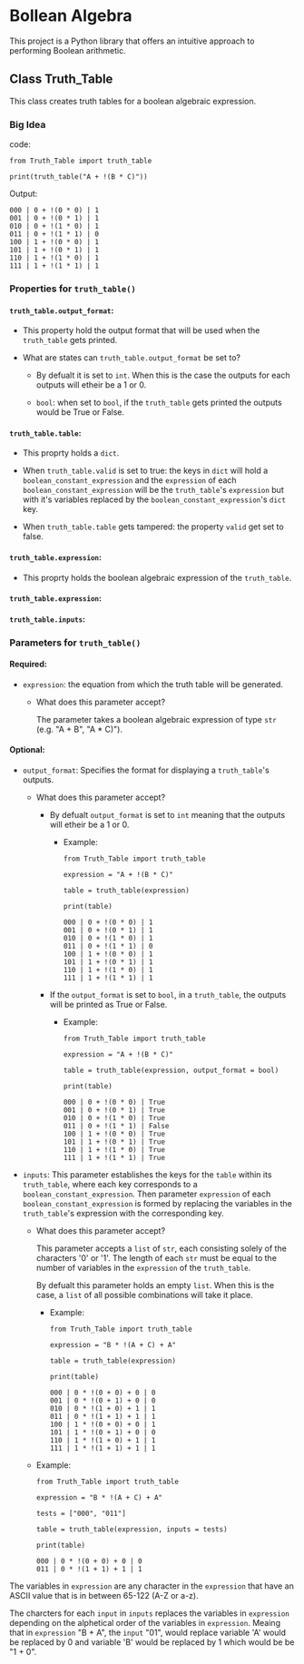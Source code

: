 # Bollean Algebra
This project is a Python library that offers an intuitive approach to performing Boolean arithmetic.

## Class Truth_Table
This class creates truth tables for a boolean algebraic expression.

### Big Idea

code:
```
from Truth_Table import truth_table

print(truth_table("A + !(B * C)"))
```
Output:
```
000 | 0 + !(0 * 0) | 1
001 | 0 + !(0 * 1) | 1
010 | 0 + !(1 * 0) | 1
011 | 0 + !(1 * 1) | 0
100 | 1 + !(0 * 0) | 1
101 | 1 + !(0 * 1) | 1
110 | 1 + !(1 * 0) | 1
111 | 1 + !(1 * 1) | 1
```

### Properties for `truth_table()`

#### `truth_table.output_format`:

* This property hold the output format that will be used when the `truth_table` gets printed.

* What are states can `truth_table.output_format` be set to?

  * By defualt it is set to `int`. When this is the case the outputs for each outputs will etheir be a 1 or 0.

  * `bool`: when set to `bool`, if the `truth_table` gets printed the outputs would be True or False.

#### `truth_table.table`:

* This proprty holds a `dict`.

* When `truth_table.valid` is set to true: the keys in `dict` will hold a `boolean_constant_expression` and the `expression` of each `boolean_constant_expression` will be the `truth_table`'s `expression` but with it's variables replaced by the `boolean_constant_expression`'s `dict` key.

* When `truth_table.table` gets tampered: the property `valid` get set to false.

#### `truth_table.expression`:

* This proprty holds the boolean algebraic expression of the `truth_table`.

#### `truth_table.expression`:

#### `truth_table.inputs`:

### Parameters for `truth_table()`

#### Required:

* `expression`: the equation from which the truth table will be generated.

  * What does this parameter accept?

    The parameter takes a boolean algebraic expression of type `str` (e.g. "A + B", "A * C)").

#### Optional:

* `output_format`: Specifies the format for displaying a `truth_table`'s outputs.

  * What does this parameter accept?
  
    * By defualt `output_format` is set to `int` meaning that the outputs will etheir be a 1 or 0.
    
      * Example:
        ```
        from Truth_Table import truth_table
  
        expression = "A + !(B * C)"
        
        table = truth_table(expression)
        
        print(table)
        ```
        ```
        000 | 0 + !(0 * 0) | 1
        001 | 0 + !(0 * 1) | 1
        010 | 0 + !(1 * 0) | 1
        011 | 0 + !(1 * 1) | 0
        100 | 1 + !(0 * 0) | 1
        101 | 1 + !(0 * 1) | 1
        110 | 1 + !(1 * 0) | 1
        111 | 1 + !(1 * 1) | 1
        ```
        
    * If the `output_format` is set to `bool`, in a `truth_table`, the outputs will be printed as True or False.
    
      * Example:
        ```
        from Truth_Table import truth_table
  
        expression = "A + !(B * C)"
        
        table = truth_table(expression, output_format = bool)
        
        print(table)
        ```
        ```
        000 | 0 + !(0 * 0) | True
        001 | 0 + !(0 * 1) | True
        010 | 0 + !(1 * 0) | True
        011 | 0 + !(1 * 1) | False
        100 | 1 + !(0 * 0) | True
        101 | 1 + !(0 * 1) | True
        110 | 1 + !(1 * 0) | True
        111 | 1 + !(1 * 1) | True
        ```
* `inputs`: This parameter establishes the keys for the `table` within its `truth_table`, where each key corresponds to a `boolean_constant_expression`. Then parameter `expression` of each `boolean_constant_expression` is formed by replacing the variables in the `truth_table`'s expression with the corresponding key.

  * What does this parameter accept?
  
    This parameter accepts a `list` of `str`, each consisting solely of the characters '0' or '1'. The length of each `str` must be equal to the number of variables in the `expression` of the `truth_table`.

    By defualt this parameter holds an empty `list`. When this is the case, a `list` of all possible combinations will take it place.

    * Example:
      ```
      from Truth_Table import truth_table
    
      expression = "B * !(A + C) + A"
      
      table = truth_table(expression)
      
      print(table)
      ```
      ```
      000 | 0 * !(0 + 0) + 0 | 0
      001 | 0 * !(0 + 1) + 0 | 0
      010 | 0 * !(1 + 0) + 1 | 1
      011 | 0 * !(1 + 1) + 1 | 1
      100 | 1 * !(0 + 0) + 0 | 1
      101 | 1 * !(0 + 1) + 0 | 0
      110 | 1 * !(1 + 0) + 1 | 1
      111 | 1 * !(1 + 1) + 1 | 1
      ```
  * Example:
    ```
    from Truth_Table import truth_table
  
    expression = "B * !(A + C) + A"
    
    tests = ["000", "011"]
    
    table = truth_table(expression, inputs = tests)
    
    print(table)
    ```
    ```
    000 | 0 * !(0 + 0) + 0 | 0
    011 | 0 * !(1 + 1) + 1 | 1
    ```

The variables in `expression` are any character in the `expression` that have an ASCII value that is in between 65-122 (A-Z or a-z).

The charcters for each `input` in `inputs` replaces the variables in `expression` depending on the alphetical order of the variables in `expression`. Meaing that in `expression` "B + A", the `input` "01", would replace variable 'A' would be replaced by 0 and variable 'B' would be replaced by 1 which would be be "1 + 0". 
 
